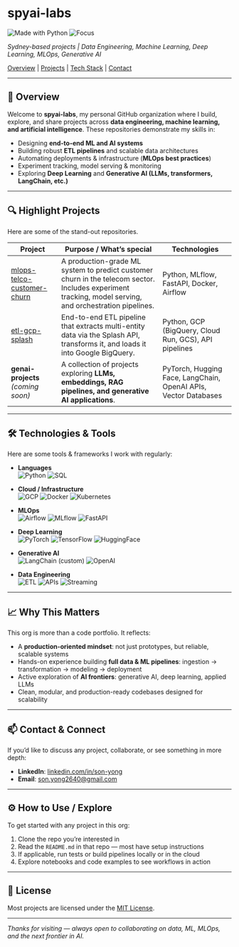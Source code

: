 # spyai-labs

![Made with Python](https://img.shields.io/badge/Made_with-Python-3776AB?logo=python&logoColor=white)
![Focus](https://img.shields.io/badge/Focus-ML|MLOps|AI-blueviolet)

*Sydney-based projects | Data Engineering, Machine Learning, Deep Learning, MLOps, Generative AI*

[Overview](#overview) | [Projects](#highlight-projects) | [Tech Stack](#technologies--tools) | [Contact](#contact--connect)

---

## 🚀 Overview

Welcome to **spyai-labs**, my personal GitHub organization where I build, explore, and share projects across **data engineering, machine learning, and artificial intelligence**. These repositories demonstrate my skills in:

- Designing **end-to-end ML and AI systems**  
- Building robust **ETL pipelines** and scalable data architectures  
- Automating deployments & infrastructure (**MLOps best practices**)  
- Experiment tracking, model serving & monitoring  
- Exploring **Deep Learning** and **Generative AI (LLMs, transformers, LangChain, etc.)**  

---

## 🔍 Highlight Projects

Here are some of the stand-out repositories.

| Project | Purpose / What’s special | Technologies |
|---|---|---|
| [mlops-telco-customer-churn](https://github.com/spyai-labs/mlops-telco-customer-churn) | A production-grade ML system to predict customer churn in the telecom sector. Includes experiment tracking, model serving, and orchestration pipelines. | Python, MLflow, FastAPI, Docker, Airflow |
| [etl-gcp-splash](https://github.com/spyai-labs/etl-gcp-splash) | End-to-end ETL pipeline that extracts multi-entity data via the Splash API, transforms it, and loads it into Google BigQuery. | Python, GCP (BigQuery, Cloud Run, GCS), API pipelines |
| **genai-projects** *(coming soon)* | A collection of projects exploring **LLMs, embeddings, RAG pipelines, and generative AI applications**. | PyTorch, Hugging Face, LangChain, OpenAI APIs, Vector Databases |

---

## 🛠️ Technologies & Tools

Here are some tools & frameworks I work with regularly:

- **Languages**  
  ![Python](https://img.shields.io/badge/Python-3776AB?logo=python&logoColor=white) ![SQL](https://img.shields.io/badge/SQL-4479A1?logo=postgresql&logoColor=white)  

- **Cloud / Infrastructure**  
  ![GCP](https://img.shields.io/badge/Google_Cloud-4285F4?logo=googlecloud&logoColor=white) ![Docker](https://img.shields.io/badge/Docker-2496ED?logo=docker&logoColor=white) ![Kubernetes](https://img.shields.io/badge/Kubernetes-326CE5?logo=kubernetes&logoColor=white)  

- **MLOps**  
  ![Airflow](https://img.shields.io/badge/Apache_Airflow-017CEE?logo=apacheairflow&logoColor=white) ![MLflow](https://img.shields.io/badge/MLflow-0194E2?logo=mlflow&logoColor=white) ![FastAPI](https://img.shields.io/badge/FastAPI-009688?logo=fastapi&logoColor=white)  

- **Deep Learning**  
  ![PyTorch](https://img.shields.io/badge/PyTorch-EE4C2C?logo=pytorch&logoColor=white) ![TensorFlow](https://img.shields.io/badge/TensorFlow-FF6F00?logo=tensorflow&logoColor=white) ![HuggingFace](https://img.shields.io/badge/Hugging_Face-FFD21E?logo=huggingface&logoColor=black)  

- **Generative AI**  
  ![LangChain (custom)](https://img.shields.io/badge/LangChain-1E90FF?logo=chainlink&logoColor=white) ![OpenAI](https://img.shields.io/badge/OpenAI-412991?logo=openai&logoColor=white)  

- **Data Engineering**  
  ![ETL](https://img.shields.io/badge/ETL-Pipelines-blue) ![APIs](https://img.shields.io/badge/API-Integration-lightgrey) ![Streaming](https://img.shields.io/badge/Streaming-Data-orange)  

---

## 📈 Why This Matters

This org is more than a code portfolio. It reflects:

- A **production-oriented mindset**: not just prototypes, but reliable, scalable systems  
- Hands-on experience building **full data & ML pipelines**: ingestion → transformation → modeling → deployment  
- Active exploration of **AI frontiers**: generative AI, deep learning, applied LLMs  
- Clean, modular, and production-ready codebases designed for scalability 

---

## 📫 Contact & Connect

If you’d like to discuss any project, collaborate, or see something in more depth:

- **LinkedIn**: [linkedin.com/in/son-yong](https://www.linkedin.com/in/son-yong/)  
- **Email**: [son.yong2640@gmail.com](mailto:son.yong2640@gmail.com)  

---

## ⚙️ How to Use / Explore

To get started with any project in this org:

1. Clone the repo you’re interested in  
2. Read the `README.md` in that repo — most have setup instructions  
3. If applicable, run tests or build pipelines locally or in the cloud  
4. Explore notebooks and code examples to see workflows in action  

---

## 📄 License

Most projects are licensed under the [MIT License](https://opensource.org/licenses/MIT).

---

*Thanks for visiting — always open to collaborating on data, ML, MLOps, and the next frontier in AI.*
